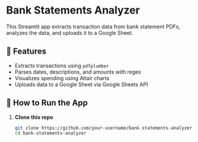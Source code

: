 # Bank Statements Analyzer

This Streamlit app extracts transaction data from bank statement PDFs, analyzes the data, and uploads it to a Google Sheet.

## 🔧 Features
- Extracts transactions using `pdfplumber`
- Parses dates, descriptions, and amounts with regex
- Visualizes spending using Altair charts
- Uploads data to a Google Sheet via Google Sheets API

## 🚀 How to Run the App

1. **Clone this repo**  
   ```bash
   git clone https://github.com/your-username/bank-statements-analyzer.git
   cd bank-statements-analyzer